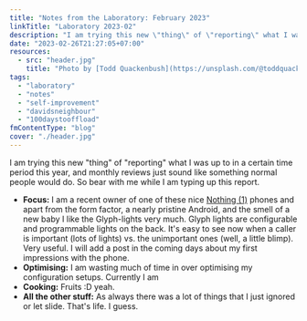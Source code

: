 ```yaml
---
title: "Notes from the Laboratory: February 2023"
linkTitle: "Laboratory 2023-02"
description: "I am trying this new \"thing\" of \"reporting\" what I was up to in a certain time period this year, and monthly reviews just sound like something normal people would do. So bear with me while I am typing up this report."
date: "2023-02-26T21:27:05+07:00"
resources:
  - src: "header.jpg"
    title: "Photo by [Todd Quackenbush](https://unsplash.com/@toddquackenbush) via [Unsplash](https://unsplash.com/)"
tags:
  - "laboratory"
  - "notes"
  - "self-improvement"
  - "davidsneighbour"
  - "100daystooffload"
fmContentType: "blog"
cover: "./header.jpg"
---
```


I am trying this new "thing" of "reporting" what I was up to in a certain time period this year, and monthly reviews just sound like something normal people would do. So bear with me while I am typing up this report.

- **Focus:** I am a recent owner of one of these nice [Nothing (1)](https://eu.nothing.tech/pages/phone-1) phones and apart from the form factor, a nearly pristine Android, and the smell of a new baby I like the Glyph-lights very much. Glyph lights are configurable and programmable lights on the back. It's easy to see now when a caller is important (lots of lights) vs. the unimportant ones (well, a little blimp). Very useful. I will add a post in the coming days about my first impressions with the phone.
- **Optimising:** I am wasting much of time in over optimising my configuration setups. Currently I am
- **Cooking:** Fruits :D yeah.
- **All the other stuff:** As always there was a lot of things that I just ignored or let slide. That's life. I guess.

